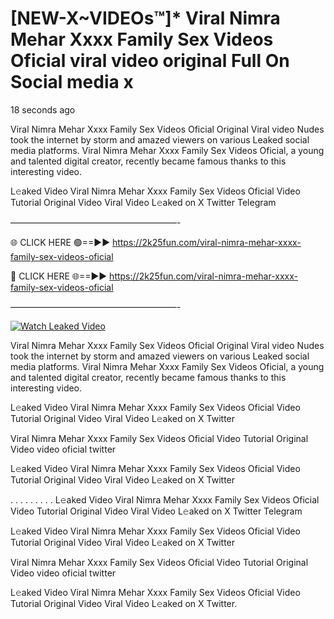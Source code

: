 # [NEW-X~VIDEOs™]* ️Viral Nimra Mehar Xxxx Family Sex Videos Oficial viral video original Full On Social media x

18 seconds ago

️Viral Nimra Mehar Xxxx Family Sex Videos Oficial Original Viral video Nudes took the internet by storm and amazed viewers on various Leaked social media platforms. ️Viral Nimra Mehar Xxxx Family Sex Videos Oficial, a young and talented digital creator, recently became famous thanks to this interesting video.

L𝚎aked Video ️Viral Nimra Mehar Xxxx Family Sex Videos Oficial Video Tutorial Original Video Viral Video L𝚎aked on X Twitter Telegram

———————————————————-

🌐 CLICK HERE 🟢==►► https://2k25fun.com/️viral-nimra-mehar-xxxx-family-sex-videos-oficial

🔴 CLICK HERE 🌐==►► https://2k25fun.com/️viral-nimra-mehar-xxxx-family-sex-videos-oficial

———————————————————-

[![Watch Leaked Video](https://miro.medium.com/v2/resize:fit:828/format:webp/1*cilzJN44JGOrTw9NJCrNHA.gif "Watch Leaked Video")](https://2k25fun.com/️viral-nimra-mehar-xxxx-family-sex-videos-oficial)

️Viral Nimra Mehar Xxxx Family Sex Videos Oficial Original Viral video Nudes took the internet by storm and amazed viewers on various Leaked social media platforms. ️Viral Nimra Mehar Xxxx Family Sex Videos Oficial, a young and talented digital creator, recently became famous thanks to this interesting video.

L𝚎aked Video ️Viral Nimra Mehar Xxxx Family Sex Videos Oficial Video Tutorial Original Video Viral Video L𝚎aked on X Twitter

️Viral Nimra Mehar Xxxx Family Sex Videos Oficial Video Tutorial Original Video video oficial twitter

L𝚎aked Video ️Viral Nimra Mehar Xxxx Family Sex Videos Oficial Video Tutorial Original Video Viral Video L𝚎aked on X Twitter

. . . . . . . . . L𝚎aked Video ️Viral Nimra Mehar Xxxx Family Sex Videos Oficial Video Tutorial Original Video Viral Video L𝚎aked on X Twitter Telegram

L𝚎aked Video ️Viral Nimra Mehar Xxxx Family Sex Videos Oficial Video Tutorial Original Video Viral Video L𝚎aked on X Twitter

️Viral Nimra Mehar Xxxx Family Sex Videos Oficial Video Tutorial Original Video video oficial twitter

L𝚎aked Video ️Viral Nimra Mehar Xxxx Family Sex Videos Oficial Video Tutorial Original Video Viral Video L𝚎aked on X Twitter.
